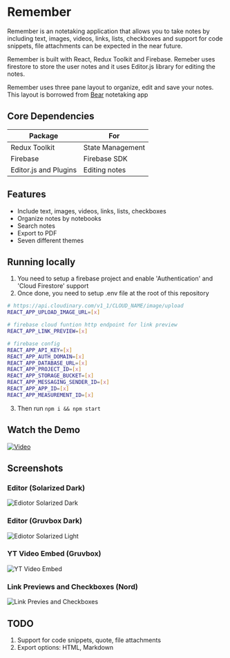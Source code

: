 # Remember

Remember is an notetaking application that allows you to take notes by including text, images, videos, links, lists, checkboxes and support for code snippets, file attachments can be expected in the near future.

Remember is built with React, Redux Toolkit and Firebase. Remeber uses firestore to store the user notes and it uses Editor.js library for editing the notes.

Remember uses three pane layout to organize, edit and save your notes. This layout is borrowed from [Bear](https://bear.app) notetaking app

## Core Dependencies

| Package               | For              |
| --------------------- | ---------------- |
| Redux Toolkit         | State Management |
| Firebase              | Firebase SDK     |
| Editor.js and Plugins | Editing notes    |

## Features

- Include text, images, videos, links, lists, checkboxes
- Organize notes by notebooks
- Search notes
- Export to PDF
- Seven different themes

## Running locally

1. You need to setup a firebase project and enable 'Authentication' and 'Cloud Firestore' support
2. Once done, you need to setup .env file at the root of this repository

```bash
# https://api.cloudinary.com/v1_1/CLOUD_NAME/image/upload
REACT_APP_UPLOAD_IMAGE_URL=[x]

# firebase cloud funtion http endpoint for link preview
REACT_APP_LINK_PREVIEW=[x]

# firebase config
REACT_APP_API_KEY=[x]
REACT_APP_AUTH_DOMAIN=[x]
REACT_APP_DATABASE_URL=[x]
REACT_APP_PROJECT_ID=[x]
REACT_APP_STORAGE_BUCKET=[x]
REACT_APP_MESSAGING_SENDER_ID=[x]
REACT_APP_APP_ID=[x]
REACT_APP_MEASUREMENT_ID=[x]
```

3. Then run <code>npm i && npm start</code>

## Watch the Demo

[![Video](screenshots/editor_dark.png)](https://www.youtube.com/watch?v=LOxviFtsTOU "Remember Demo")

## Screenshots

### Editor (Solarized Dark)

![Ediotor Solarized Dark](screenshots/editor_dark.png)

### Editor (Gruvbox Dark)

![Ediotor Solarized Light](screenshots/editor_light.png)

### YT Video Embed (Gruvbox)

![YT Video Embed](screenshots/video_embed.png)

### Link Previews and Checkboxes (Nord)

![Link Previes and Checkboxes](screenshots/link_previews_checkboxes.png)

## TODO

1. Support for code snippets, quote, file attachments
2. Export options: HTML, Markdown

